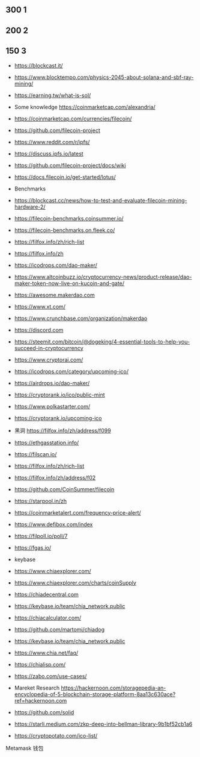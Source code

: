 ## 300 1
## 200 2
## 150 3
* https://blockcast.it/
* https://www.blocktempo.com/physics-2045-about-solana-and-sbf-ray-mining/
* https://earning.tw/what-is-sol/
* Some knowledge https://coinmarketcap.com/alexandria/

* https://coinmarketcap.com/currencies/filecoin/
* https://github.com/filecoin-project
* https://www.reddit.com/r/ipfs/
* https://discuss.ipfs.io/latest
* https://github.com/filecoin-project/docs/wiki
* https://docs.filecoin.io/get-started/lotus/
* Benchmarks
 * https://blockcast.cc/news/how-to-test-and-evaluate-filecoin-mining-hardware-2/
 * https://filecoin-benchmarks.coinsummer.io/
 * https://filecoin-benchmarks.on.fleek.co/
* https://filfox.info/zh/rich-list
* https://filfox.info/zh
* https://icodrops.com/dao-maker/
* https://www.altcoinbuzz.io/cryptocurrency-news/product-release/dao-maker-token-now-live-on-kucoin-and-gate/
* https://awesome.makerdao.com
* https://www.xt.com/
* https://www.crunchbase.com/organization/makerdao
* https://discord.com
* https://steemit.com/bitcoin/@dogeking/4-essential-tools-to-help-you-succeed-in-cryptocurrency
* https://www.cryptorai.com/
* https://icodrops.com/category/upcoming-ico/
* https://airdrops.io/dao-maker/
* https://cryptorank.io/ico/public-mint
* https://www.polkastarter.com/
* https://cryptorank.io/upcoming-ico
* 黑洞 https://filfox.info/zh/address/f099
* https://ethgasstation.info/
* https://filscan.io/
* https://filfox.info/zh/rich-list
* https://filfox.info/zh/address/f02
* https://github.com/CoinSummer/filecoin
* https://starpool.in/zh
* https://coinmarketalert.com/frequency-price-alert/
* https://www.defibox.com/index
* https://filpoll.io/poll/7
* https://fgas.io/
* keybase
* https://www.chiaexplorer.com/
* https://www.chiaexplorer.com/charts/coinSupply
* https://chiadecentral.com
* https://keybase.io/team/chia_network.public
* https://chiacalculator.com/
* https://github.com/martomi/chiadog
* https://keybase.io/team/chia_network.public
* https://www.chia.net/faq/
* https://chialisp.com/
* https://zabo.com/use-cases/
* Mareket Research https://hackernoon.com/storagepedia-an-encyclopedia-of-5-blockchain-storage-platform-8aa13c630ace?ref=hackernoon.com
* https://github.com/solid
* https://starli.medium.com/zkp-deep-into-bellman-library-9b1bf52cb1a6
* https://cryptopotato.com/ico-list/

Metamask 钱包
